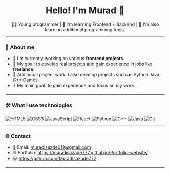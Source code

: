 <h1 align="center">Hello! I'm Murad 👋</h1>

<p align="center">
👨‍💻 Young programmer | 🎯 I'm learning Frontend + Backend | 🌱 I'm also learning additional programming tools.
</p>

---

### 🧠 About me

- 🔭 I'm currently working on various **frontend projects**.
- 🎯 My goal: to develop real projects and gain experience in jobs like **freelance**.
- 🎯 Additional project work: I also develop projects such as Python Java C++ Games.
- ⚡ My main goal: to gain experience and focus on my work.

---

### 🛠️ What I use technologies

![HTML5](https://img.shields.io/badge/-HTML5-E34F26?style=flat&logo=html5&logoColor=white)
![CSS3](https://img.shields.io/badge/-CSS3-1572B6?style=flat&logo=css3)
![JavaScript](https://img.shields.io/badge/-JavaScript-F7DF1E?style=flat&logo=javascript&logoColor=black)
![React](https://img.shields.io/badge/-React-61DAFB?style=flat&logo=react&logoColor=white)
![Python](https://img.shields.io/badge/-Python-3776AB?style=flat&logo=python&logoColor=white)
![C++](https://img.shields.io/badge/-C++-00599C?style=flat&logo=cplusplus&logoColor=white)
![Java](https://img.shields.io/badge/-Java-007396?style=flat&logo=java&logoColor=white)
![Git](https://img.shields.io/badge/-Git-F05032?style=flat&logo=git&logoColor=white)

---

### 🌐 Contact

- 📧 Email: muradisazde019@gmail.com
- 🌐 Portfolio: https://muradisazade777.github.io/Portfolio-website/
- 💻 https://github.com/MuradIsazade777
---
